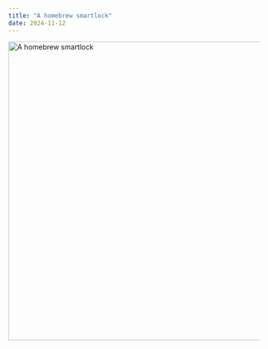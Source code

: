 ```yaml
---
title: "A homebrew smartlock"
date: 2024-11-12
---
```


<img src="_include/IMG_0656[1].JPG" alt="A homebrew smartlock" width="600">
